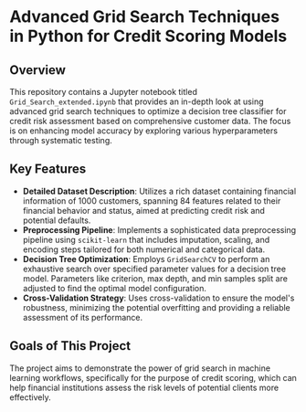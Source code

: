 # Advanced Grid Search Techniques in Python for Credit Scoring Models

## Overview
This repository contains a Jupyter notebook titled `Grid_Search_extended.ipynb` that provides an in-depth look at using advanced grid search techniques to optimize a decision tree classifier for credit risk assessment based on comprehensive customer data. The focus is on enhancing model accuracy by exploring various hyperparameters through systematic testing.

## Key Features
- **Detailed Dataset Description**: Utilizes a rich dataset containing financial information of 1000 customers, spanning 84 features related to their financial behavior and status, aimed at predicting credit risk and potential defaults.
- **Preprocessing Pipeline**: Implements a sophisticated data preprocessing pipeline using `scikit-learn` that includes imputation, scaling, and encoding steps tailored for both numerical and categorical data.
- **Decision Tree Optimization**: Employs `GridSearchCV` to perform an exhaustive search over specified parameter values for a decision tree model. Parameters like criterion, max depth, and min samples split are adjusted to find the optimal model configuration.
- **Cross-Validation Strategy**: Uses cross-validation to ensure the model's robustness, minimizing the potential overfitting and providing a reliable assessment of its performance.

## Goals of This Project
The project aims to demonstrate the power of grid search in machine learning workflows, specifically for the purpose of credit scoring, which can help financial institutions assess the risk levels of potential clients more effectively.
